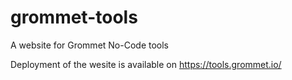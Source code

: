 # grommet-tools
A website for Grommet No-Code tools

Deployment of the wesite is available on https://tools.grommet.io/
